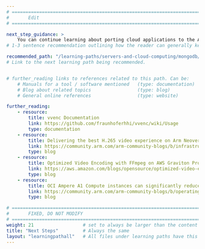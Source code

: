 ```yaml
---
# ================================================================================
#       Edit
# ================================================================================

next_step_guidance: >
    You can continue learning about porting cloud applications to the Arm architecture for increased performance and cost savings. The Learning Path on MongoDB is a great next step.
# 1-3 sentence recommendation outlining how the reader can generally keep learning about these topics, and a specific explanation of why the next step is being recommended.

recommended_path: "/learning-paths/servers-and-cloud-computing/mongodb/"
# Link to the next learning path being recommended.


# further_reading links to references related to this path. Can be:
    # Manuals for a tool / software mentioned   (type: documentation)
    # Blog about related topics                 (type: blog)
    # General online references                 (type: website) 

further_reading:
    - resource:
        title: vvenc Documentation
        link: https://github.com/fraunhoferhhi/vvenc/wiki/Usage
        type: documentation
    - resource:
        title: Delivering the best H.265 video experience on Arm Neoverse N2 Platform
        link: https://community.arm.com/arm-community-blogs/b/infrastructure-solutions-blog/posts/h265-video-on-neoverse-n2
        type: blog
    - resource:
        title: Optimized Video Encoding with FFmpeg on AWS Graviton Processors
        link: https://aws.amazon.com/blogs/opensource/optimized-video-encoding-with-ffmpeg-on-aws-graviton-processors/
        type: blog
    - resource:
        title: OCI Ampere A1 Compute instances can significantly reduce video encoding costs versus modern CPUs
        link: https://community.arm.com/arm-community-blogs/b/operating-systems-blog/posts/oracle-cloud-infrastructure-arm-based-a1
        type: blog

# ================================================================================
#       FIXED, DO NOT MODIFY
# ================================================================================
weight: 21                  # set to always be larger than the content in this path, and one more than 'review'
title: "Next Steps"         # Always the same
layout: "learningpathall"   # All files under learning paths have this same wrapper
---
```

